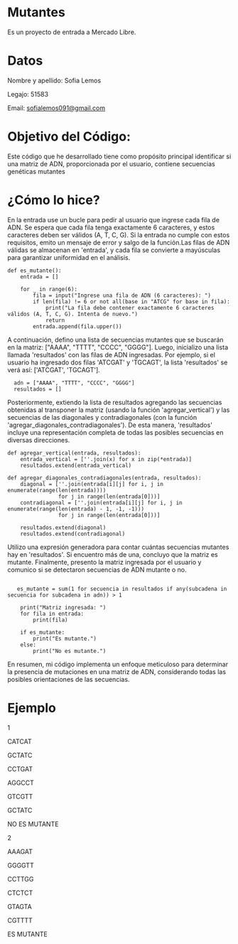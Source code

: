 # Mutantes
Es un proyecto de entrada a Mercado Libre.

# Datos

Nombre y apellido: Sofia Lemos

Legajo: 51583

Email: sofialemos091@gmail.com

# Objetivo del Código:

Este código que he desarrollado tiene como propósito principal identificar si una matriz de ADN, proporcionada por el usuario, contiene secuencias genéticas mutantes

# ¿Cómo lo hice?

En la entrada use un bucle para pedir al usuario que ingrese cada fila de ADN. Se espera que cada fila tenga exactamente 6 caracteres, y estos caracteres deben ser válidos (A, T, C, G). Si la entrada no cumple con estos requisitos, emito un mensaje de error y salgo de la función.Las filas de ADN válidas se almacenan en 'entrada', y cada fila se convierte a mayúsculas para garantizar uniformidad en el análisis.

```
def es_mutante():
    entrada = []

    for _ in range(6):
        fila = input("Ingrese una fila de ADN (6 caracteres): ")
        if len(fila) != 6 or not all(base in "ATCG" for base in fila):
            print("La fila debe contener exactamente 6 caracteres válidos (A, T, C, G). Intenta de nuevo.")
            return
        entrada.append(fila.upper())
```
        
A continuación, defino una lista de secuencias mutantes que se buscarán en la matriz: ["AAAA", "TTTT", "CCCC", "GGGG"]. Luego, inicializo una lista llamada 'resultados' con las filas de ADN ingresadas. Por ejemplo, si el usuario ha ingresado dos filas 'ATCGAT' y 'TGCAGT', la lista 'resultados' se verá así: ['ATCGAT', 'TGCAGT'].

      adn = ["AAAA", "TTTT", "CCCC", "GGGG"]
      resultados = []

Posteriormente, extiendo la lista de resultados agregando las secuencias obtenidas al transponer la matriz (usando la función 'agregar_vertical') y las secuencias de las diagonales y contradiagonales (con la función 'agregar_diagonales_contradiagonales'). 
 De esta manera, 'resultados' incluye una representación completa de todas las posibles secuencias en diversas direcciones.

```
def agregar_vertical(entrada, resultados):
    entrada_vertical = [''.join(x) for x in zip(*entrada)]
    resultados.extend(entrada_vertical)
    
def agregar_diagonales_contradiagonales(entrada, resultados):
    diagonal = [''.join(entrada[i][j] for i, j in enumerate(range(len(entrada))))
                for j in range(len(entrada[0]))]
    contradiagonal = [''.join(entrada[i][j] for i, j in enumerate(range(len(entrada) - 1, -1, -1)))
                for j in range(len(entrada[0]))]
                
    resultados.extend(diagonal)
    resultados.extend(contradiagonal)

```

Utilizo una expresión generadora para contar cuántas secuencias mutantes hay en 'resultados'. Si encuentro más de una, concluyo que la matriz es mutante. Finalmente, presento la matriz ingresada por el usuario y comunico si se detectaron secuencias de ADN mutante o no.

```
   
   es_mutante = sum(1 for secuencia in resultados if any(subcadena in secuencia for subcadena in adn)) > 1

    print("Matriz ingresada: ")
    for fila in entrada:
        print(fila)

    if es_mutante:
        print("Es mutante.")
    else:
        print("No es mutante.")

```
        

En resumen, mi código implementa un enfoque meticuloso para determinar la presencia de mutaciones en una matriz de ADN, considerando todas las posibles orientaciones de las secuencias.

# Ejemplo

1 

  CATCAT

  GCTATC
  
  CCTGAT
  
  AGGCCT
  
  GTCGTT
  
  GCTATC

NO ES MUTANTE


2 

  AAAGAT

  GGGGTT
  
  CCTTGG
  
  CTCTCT
  
  GTAGTA
  
  CGTTTT

ES MUTANTE



